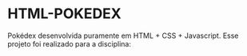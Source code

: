 # HTML-POKEDEX
 Pokédex desenvolvida puramente em HTML + CSS + Javascript. Esse projeto foi realizado para a disciplina:
